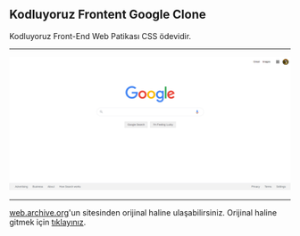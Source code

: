 ## Kodluyoruz Frontent Google Clone

Kodluyoruz Front-End Web Patikası CSS ödevidir.

---

![Image](assets/google-clone-screenshot.png)

---

[web.archive.org](https://web.archive.org)'un sitesinden orijinal haline ulaşabilirsiniz.
Orijinal haline gitmek için [tıklayınız](https://web.archive.org/web/20191130234759if_/https://www.google.com/).